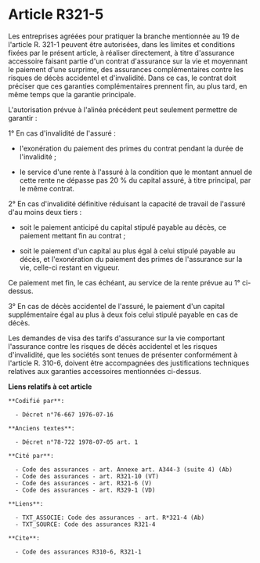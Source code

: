 # Article R321-5

Les entreprises agréées pour pratiquer la branche mentionnée au 19 de l'article R. 321-1 peuvent être autorisées, dans les
limites et conditions fixées par le présent article, à réaliser directement, à titre d'assurance accessoire faisant partie
d'un contrat d'assurance sur la vie et moyennant le paiement d'une surprime, des assurances complémentaires contre les
risques de décès accidentel et d'invalidité. Dans ce cas, le contrat doit préciser que ces garanties complémentaires prennent
fin, au plus tard, en même temps que la garantie principale.

L'autorisation prévue à l'alinéa précédent peut seulement permettre de garantir :

1° En cas d'invalidité de l'assuré :

- l'exonération du paiement des primes du contrat pendant la durée de l'invalidité ;

- le service d'une rente à l'assuré à la condition que le montant annuel de cette rente ne dépasse pas 20 % du capital
assuré, à titre principal, par le même contrat.

2° En cas d'invalidité définitive réduisant la capacité de travail de l'assuré d'au moins deux tiers :

- soit le paiement anticipé du capital stipulé payable au décès, ce paiement mettant fin au contrat ;

- soit le paiement d'un capital au plus égal à celui stipulé payable au décès, et l'exonération du paiement des primes de
l'assurance sur la vie, celle-ci restant en vigueur.

Ce paiement met fin, le cas échéant, au service de la rente prévue au 1° ci-dessus.

3° En cas de décès accidentel de l'assuré, le paiement d'un capital supplémentaire égal au plus à deux fois celui stipulé
payable en cas de décès.

Les demandes de visa des tarifs d'assurance sur la vie comportant l'assurance contre les risques de décès accidentel et les
risques d'invalidité, que les sociétés sont tenues de présenter conformément à l'article R. 310-6, doivent être accompagnées
des justifications techniques relatives aux garanties accessoires mentionnées ci-dessus.

**Liens relatifs à cet article**

	**Codifié par**:

	  - Décret n°76-667 1976-07-16

	**Anciens textes**:

	  - Décret n°78-722 1978-07-05 art. 1

	**Cité par**:

	  - Code des assurances - art. Annexe art. A344-3 (suite 4) (Ab)
	  - Code des assurances - art. R321-10 (VT)
	  - Code des assurances - art. R321-6 (V)
	  - Code des assurances - art. R329-1 (VD)

	**Liens**:

	  - TXT_ASSOCIE: Code des assurances - art. R*321-4 (Ab)
	  - TXT_SOURCE: Code des assurances R321-4

	**Cite**:

	  - Code des assurances R310-6, R321-1
